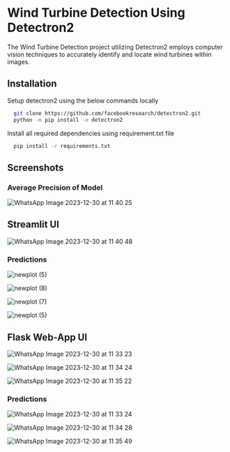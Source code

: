 
# Wind Turbine Detection Using Detectron2

The Wind Turbine Detection project utilizing Detectron2 employs computer vision techniques to accurately identify and locate wind turbines within images. 



## Installation

Setup detectron2 using the below commands locally

```bash
  git clone https://github.com/facebookresearch/detectron2.git
  python -m pip install -e detectron2
```

Install all required dependencies using requirement.txt file

```bash
  pip install -r requirements.txt
```


    
## Screenshots

### Average Precision of Model
![WhatsApp Image 2023-12-30 at 11 40 25](https://github.com/yadav-Simran/Wind-Turbine-Object-Detection-using-Detectron2/assets/123407453/3f912b27-77e9-4f06-b40a-434fe416f1a2)


## Streamlit UI 

![WhatsApp Image 2023-12-30 at 11 40 48](https://github.com/yadav-Simran/Wind-Turbine-Object-Detection-using-Detectron2/assets/123407453/2c60ab0e-fc2e-43d9-b49a-881309d0d4eb)

### Predictions
![newplot (5)](https://github.com/yadav-Simran/Wind-Turbine-Object-Detection-using-Detectron2/assets/123407453/57c4a0cc-b51f-421e-a693-4e8bbbc021c9)

![newplot (8)](https://github.com/yadav-Simran/Wind-Turbine-Object-Detection-using-Detectron2/assets/123407453/daea8c38-1fab-49e4-b7bc-eb5058530c1b)

![newplot (7)](https://github.com/yadav-Simran/Wind-Turbine-Object-Detection-using-Detectron2/assets/123407453/67456164-9742-4892-96c0-7ba8f8e50121)


![newplot (5)](https://github.com/yadav-Simran/Wind-Turbine-Object-Detection-using-Detectron2/assets/123407453/64487505-99b5-47e6-b7e0-15eabda84f67)

## Flask Web-App UI

![WhatsApp Image 2023-12-30 at 11 33 23](https://github.com/yadav-Simran/Wind-Turbine-Object-Detection-using-Detectron2/assets/123407453/32b60281-bac4-49da-8f07-7294e223d1ba)

![WhatsApp Image 2023-12-30 at 11 34 24](https://github.com/yadav-Simran/Wind-Turbine-Object-Detection-using-Detectron2/assets/123407453/e7b524d8-38b6-4833-a1de-e5d632fc4ef0)

![WhatsApp Image 2023-12-30 at 11 35 22](https://github.com/yadav-Simran/Wind-Turbine-Object-Detection-using-Detectron2/assets/123407453/143396f7-532f-49f5-89ed-6fd2c277575d)

### Predictions

![WhatsApp Image 2023-12-30 at 11 33 24](https://github.com/yadav-Simran/Wind-Turbine-Object-Detection-using-Detectron2/assets/123407453/48166d61-c710-40fe-999a-9ef423232f19)


![WhatsApp Image 2023-12-30 at 11 34 28](https://github.com/yadav-Simran/Wind-Turbine-Object-Detection-using-Detectron2/assets/123407453/f10afaef-afc4-403d-a583-6da3f117b5d4)


![WhatsApp Image 2023-12-30 at 11 35 49](https://github.com/yadav-Simran/Wind-Turbine-Object-Detection-using-Detectron2/assets/123407453/59328619-3c11-41f0-af64-a1113ba90a72)











